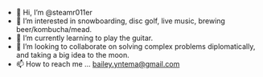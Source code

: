 - 👋 Hi, I’m @steamr011er
- 👀 I’m interested in snowboarding, disc golf, live music, brewing beer/kombucha/mead.
- 🌱 I’m currently learning to play the guitar.
- 💞️ I’m looking to collaborate on solving complex problems diplomatically, and taking a big idea to the moon. 
- 📫 How to reach me ... bailey.yntema@gmail.com

<!---
steamr011er/steamr011er is a ✨ special ✨ repository because its `README.md` (this file) appears on your GitHub profile.
You can click the Preview link to take a look at your changes.
--->

